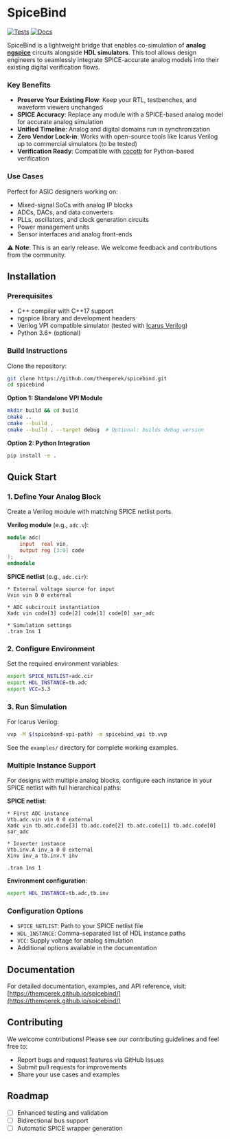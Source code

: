 # SpiceBind

[![Tests](https://github.com/themperek/spicebind/actions/workflows/tests.yml/badge.svg)](https://github.com/themperek/spicebind/actions/workflows/tests.yml)
[![Docs](https://github.com/themperek/spicebind/actions/workflows/docs.yml/badge.svg)](https://themperek.github.io/spicebind/)

SpiceBind is a lightweight bridge that enables co-simulation of **analog [ngspice](https://ngspice.sourceforge.io/)** circuits alongside **HDL simulators**. This tool allows design engineers to seamlessly integrate SPICE-accurate analog models into their existing digital verification flows.

### Key Benefits

- **Preserve Your Existing Flow**: Keep your RTL, testbenches, and waveform viewers unchanged
- **SPICE Accuracy**: Replace any module with a SPICE-based analog model for accurate analog simulation
- **Unified Timeline**: Analog and digital domains run in synchronization
- **Zero Vendor Lock-in**: Works with open-source tools like Icarus Verilog up to commercial simulators (to be tested)
- **Verification Ready**: Compatible with [cocotb](https://www.cocotb.org/) for Python-based verification

### Use Cases

Perfect for ASIC designers working on:
- Mixed-signal SoCs with analog IP blocks
- ADCs, DACs, and data converters
- PLLs, oscillators, and clock generation circuits
- Power management units
- Sensor interfaces and analog front-ends

⚠️ **Note**: This is an early release. We welcome feedback and contributions from the community.

## Installation

### Prerequisites

- C++ compiler with C++17 support
- ngspice library and development headers
- Verilog VPI compatible simulator (tested with [Icarus Verilog](https://github.com/steveicarus/iverilog))
- Python 3.6+ (optional)

### Build Instructions

Clone the repository:
```bash
git clone https://github.com/themperek/spicebind.git
cd spicebind
```

**Option 1: Standalone VPI Module**
```bash
mkdir build && cd build
cmake ..
cmake --build .
cmake --build . --target debug  # Optional: builds debug version
```

**Option 2: Python Integration**
```bash
pip install -e .
```

## Quick Start

### 1. Define Your Analog Block

Create a Verilog module with matching SPICE netlist ports.

**Verilog module** (e.g., `adc.v`):
```verilog
module adc(
    input  real vin,
    output reg [3:0] code
);
endmodule
```

**SPICE netlist** (e.g., `adc.cir`):
```spice
* External voltage source for input
Vvin vin 0 0 external

* ADC subcircuit instantiation
Xadc vin code[3] code[2] code[1] code[0] sar_adc

* Simulation settings
.tran 1ns 1
```

### 2. Configure Environment

Set the required environment variables:
```bash
export SPICE_NETLIST=adc.cir
export HDL_INSTANCE=tb.adc
export VCC=3.3
```

### 3. Run Simulation

For Icarus Verilog:
```bash
vvp -M $(spicebind-vpi-path) -m spicebind_vpi tb.vvp
```

See the `examples/` directory for complete working examples.

### Multiple Instance Support

For designs with multiple analog blocks, configure each instance in your SPICE netlist with full hierarchical paths:

**SPICE netlist**:
```spice
* First ADC instance
Vtb.adc.vin vin 0 0 external
Xadc vin tb.adc.code[3] tb.adc.code[2] tb.adc.code[1] tb.adc.code[0] sar_adc

* Inverter instance
Vtb.inv.A inv_a 0 0 external
Xinv inv_a tb.inv.Y inv

.tran 1ns 1
```

**Environment configuration**:
```bash
export HDL_INSTANCE=tb.adc,tb.inv
```

### Configuration Options

- `SPICE_NETLIST`: Path to your SPICE netlist file
- `HDL_INSTANCE`: Comma-separated list of HDL instance paths
- `VCC`: Supply voltage for analog simulation
- Additional options available in the documentation

## Documentation

For detailed documentation, examples, and API reference, visit: [https://themperek.github.io/spicebind/](https://themperek.github.io/spicebind/)

## Contributing

We welcome contributions! Please see our contributing guidelines and feel free to:
- Report bugs and request features via GitHub Issues
- Submit pull requests for improvements
- Share your use cases and examples

## Roadmap

- [ ] Enhanced testing and validation
- [ ] Bidirectional bus support
- [ ] Automatic SPICE wrapper generation
